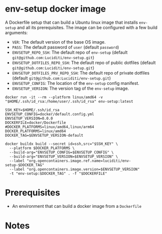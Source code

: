 # env-setup docker image

A Dockerfile setup that can build a Ubuntu linux image that installs `env-setup`
and all its prerequisites. The image can be configured with a few build arguments:

- `VER`: The default version of the base OS image.
- `PASS`: The default password of `user` (default `password`)
- `ENVSETUP_REPO_SSH`: The default repo of `env-setup` (default `git@github.com:Luciditi/env-setup.git`)
- `ENVSETUP_DOTFILES_REPO_SSH`: The default repo of public dotfiles (default `git@github.com:Luciditi/env-setup.git`)
- `ENVSETUP_DOTFILES_PRV_REPO_SSH`: The default repo of private dotfiles (default `git@github.com:Luciditi/env-setup.git`)
- `ENVSETUP_CONFIG`: The location of the `env-setup` config manifest.
- `ENVSETUP_VERSION`: The version tag of the `env-setup` image.


`docker run -it --rm --platform linux/amd64 -v "$HOME/.ssh/id_rsa:/home/user/.ssh/id_rsa" env-setup:latest`

```
SSH_KEY=$HOME/.ssh/id_rsa
ENVSETUP_CONFIG=docker/default.config.yml
ENVSETUP_VERSION=0.0.0
DOCKERFILE=docker/Dockerfile
#DOCKER_PLATFORMS=linux/amd64,linux/arm64
DOCKER_PLATFORMS=linux/amd64
DOCKER_TAG=$ENVSETUP_VERSION-default

docker buildx build --secret id=ssh,src="$SSH_KEY" \ 
  --platform $DOCKER_PLATFORMS \ 
  --build-arg="ENVSETUP_CONFIG=$ENVSETUP_CONFIG" \
  --build-arg="ENVSETUP_VERSION=$ENVSETUP_VERSION" \
  --label "org.opencontainers.image.ref.name=luciditi/env-setup-$DOCKER_TAG"
  --label "org.opencontainers.image.version=$ENVSETUP_VERSION"
  -t "env-setup:$DOCKER_TAG" . -f "$DOCKERFILE"
```

# Prerequisites
- An environment that can build a docker image from a `Dockerfile`

# Notes

